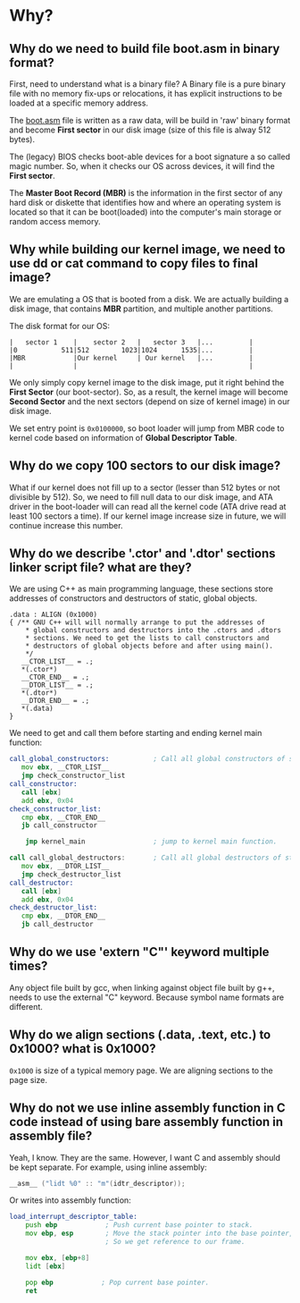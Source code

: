 # Why?

## Why do we need to build file boot.asm in binary format?

First, need to understand what is a binary file? A Binary file is a pure binary file with no memory fix-ups or relocations, it has explicit instructions to be loaded at a specific memory address.

The [boot.asm](../src/kernel/arch/x86/boot/boot.asm) file is written as a raw data, will be build in 'raw' binary format and become **First sector** in our disk image (size of this file is alway 512 bytes).

The (legacy) BIOS checks boot-able devices for a boot signature a so called magic number. So, when it checks our OS across devices, it will find the **First sector**.

The **Master Boot Record (MBR)** is the information in the first sector of any hard disk or diskette that identifies how and where an operating system is located so that it can be boot(loaded) into the computer's main storage or random access memory.

## Why while building our kernel image, we need to use dd or cat command to copy files to final image?

We are emulating a OS that is booted from a disk. We are actually building a disk image, that contains **MBR** partition, and multiple another partitions.

The disk format for our OS:

```text
|   sector 1    |    sector 2   |   sector 3   |...         |
|0           511|512        1023|1024      1535|...         |
|MBR            |Our kernel     | Our kernel   |...         |
|               |                                           |    
```

We only simply copy kernel image to the disk image, put it right behind the **First Sector** (our boot-sector). So, as a result, the kernel image will become **Second Sector** and the next sectors (depend on size of kernel image) in our disk image.

We set entry point is `0x0100000`, so boot loader will jump from MBR code to kernel code based on information of **Global Descriptor Table**.

## Why do we copy 100 sectors to our disk image?

What if our kernel does not fill up to a sector (lesser than 512 bytes or not divisible by 512). So, we need to fill null data to our disk image, and ATA driver in the boot-loader will can read all the kernel code (ATA drive read at least 100 sectors a time). If our kernel image increase size in future, we will continue increase this number.

## Why do we describe '.ctor' and '.dtor' sections linker script file? what are they?

We are using C++ as main programming language, these sections store addresses of constructors and destructors of static, global objects.

```linker
.data : ALIGN (0x1000)
{ /** GNU C++ will will normally arrange to put the addresses of 
    * global constructors and destructors into the .ctors and .dtors 
    * sections. We need to get the lists to call constructors and
    * destructors of global objects before and after using main().
    */
   __CTOR_LIST__ = .;
   *(.ctor*)
   __CTOR_END__ = .;
   __DTOR_LIST__ = .;
   *(.dtor*)
   __DTOR_END__ = .;
   *(.data)
}
```

We need to get and call them before starting and ending kernel main function:

```asm
call_global_constructors:           ; Call all global constructors of static, global object.
   mov ebx, __CTOR_LIST__
   jmp check_constructor_list
call_constructor:
   call [ebx]
   add ebx, 0x04
check_constructor_list:
   cmp ebx, __CTOR_END__
   jb call_constructor

    jmp kernel_main                 ; jump to kernel main function.

call call_global_destructors:       ; Call all global destructors of static, global object.
   mov ebx, __DTOR_LIST__
   jmp check_destructor_list
call_destructor:
   call [ebx]
   add ebx, 0x04
check_destructor_list:
   cmp ebx, __DTOR_END__
   jb call_destructor
```

## Why do we use 'extern "C"' keyword multiple times?

Any object file built by gcc, when linking against object file built by g++, needs to use the external "C" keyword. Because symbol name formats are different.

## Why do we align sections (.data, .text, etc.) to 0x1000? what is 0x1000?

`0x1000` is size of a typical memory page. We are aligning sections to the page size.

## Why do not we use inline assembly function in C code instead of using bare assembly function in assembly file?

Yeah, I know. They are the same. However, I want C and assembly should be kept separate. For example, using inline assembly:

```c
__asm__ ("lidt %0" :: "m"(idtr_descriptor));
```

Or writes into assembly function:

```asm
load_interrupt_descriptor_table:
    push ebp            ; Push current base pointer to stack.
    mov ebp, esp        ; Move the stack pointer into the base pointer,
                        ; So we get reference to our frame.

    mov ebx, [ebp+8]
    lidt [ebx]

    pop ebp            ; Pop current base pointer.
    ret
```
